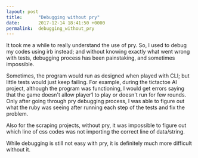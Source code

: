 ```yaml
---
layout: post
title:      "Debugging without pry"
date:       2017-12-14 18:41:50 +0000
permalink:  debugging_without_pry
---
```


It took me a while to really understand the use of pry.  So, I used to debug my codes using irb instead; and without knowing exactly what went wrong with tests, debugging process has been painstaking, and sometimes impossible.

Sometimes, the program would run as designed when played with CLI; but little tests would just keep failing.  For example, during the tictactoe AI project, although the program was functioning, I would get errors saying that the game doesn't allow player1 to play or doesn't run for few rounds.
Only after going through pry debugging process, I was able to figure out what the ruby was seeing after running each step of the tests and fix the problem.

Also for the scraping projects, without pry, it was impossible to figure out which line of css codes was not importing the correct line of data/string.  

While debugging is still not easy with pry, it is definitely much more difficult without it.  

